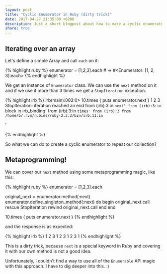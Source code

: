 ```yaml
---
layout: post
title: "Cyclic Enumerator in Ruby (dirty trick)"
date: 2017-04-27 21:35:00 +0200
description: Just a short blogpost about how to make a cyclic enumerator in Ruby.
share: true
---
```


## Iterating over an array

Let's define a simple Array and call `each` on it:

{% highlight ruby %}
enumerator = [1,2,3].each # => #<Enumerator: [1, 2, 3]:each>
{% endhighlight %}

We get an instance of `Enumerator` class. We can use the `next` method on it and if we use it more than 3 times we get a `StopIteration` exception.


{% highlight irb %}
irb(main):003:0> 10.times { puts enumerator.next }
1
2
3
StopIteration: iteration reached an end
        from (irb):3:in `next'
        from (irb):3:in `block in irb_binding'
        from (irb):3:in `times'
        from (irb):3
        from /home/b/.rvm/rubies/ruby-2.3.3/bin/irb:11:in `<main>'

{% endhighlight %}

So what we can do to create a cyclic enumerator to repeat our collection?

## Metaprogramming!

We can cover our `next` method using some metaprogramming magic, like this:

{% highlight ruby %}
enumerator = [1,2,3].each

original_next = enumerator.method(:next)
enumerator.define_singleton_method(:next) do
  begin
    original_next.call
  rescue StopIteration
    rewind
    original_next.call
  end
end

10.times { puts enumerator.next }
{% endhighlight %}

and the response is as expected:

{% highlight irb %}
1
2
3
1
2
3
1
2
3
1
{% endhighlight %}

This is a dirty trick, because `next` is a special keyword in Ruby and covering it with our own method is not a good idea.

Unfortunately, I couldn't find a way to use all of the `Enumerable` API magic with this approach. I have to dig deeper into this. :)

